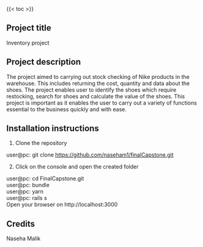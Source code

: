 {{< toc >}}

<h2> Project title </h2>
Inventory project

<h2> Project description </h2>
The project aimed to carrying out stock checking of Nike products in the warehouse. This includes returning the cost, quantity and data about the shoes. The project enables user to identify the shoes which require restocking, search for shoes and calculate the value of the shoes. This project is important as it enables the user to carry out a variety of functions essential to the business quickly and with ease.

<h2> Installation instructions </h2>

1. Clone the repository

user@pc: git clone https://github.com/naseham1/finalCapstone.git

2. Click on the console and open the created folder

user@pc: cd FinalCapstone.git <br>
user@pc: bundle <br>
user@pc: yarn <br>
user@pc: rails s <br>
Open your browser on http://localhost:3000

<h2> Credits </h2>
Naseha Malik
